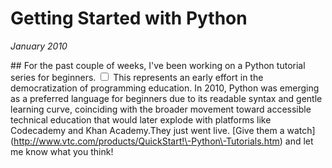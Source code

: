 # Getting Started with Python
*January 2010*





  \#\# For the past couple of weeks, I've been working on a Python tutorial series for beginners.<label for="sn-python-education" class="margin-toggle sidenote-number"></label>
<input type="checkbox" id="sn-python-education" class="margin-toggle"/>
<span class="sidenote">This represents an early effort in the democratization of programming education. In 2010, Python was emerging as a preferred language for beginners due to its readable syntax and gentle learning curve, coinciding with the broader movement toward accessible technical education that would later explode with platforms like Codecademy and Khan Academy.</span>They just went live. \[Give them a watch](http://www.vtc.com/products/QuickStart!\-Python\-Tutorials.htm) and let me know what you think!

  